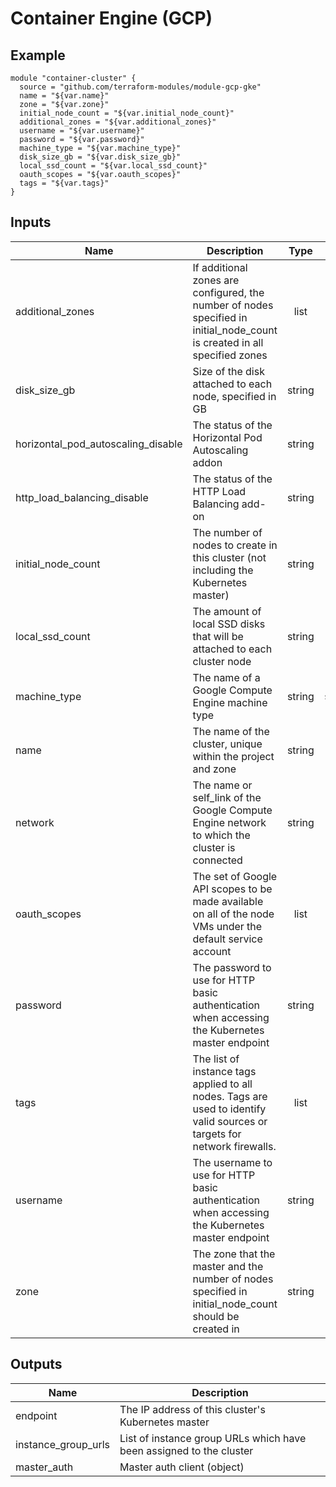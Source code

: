 # Container Engine (GCP)

## Example

```
module "container-cluster" {
  source = "github.com/terraform-modules/module-gcp-gke"
  name = "${var.name}"
  zone = "${var.zone}"
  initial_node_count = "${var.initial_node_count}"
  additional_zones = "${var.additional_zones}"
  username = "${var.username}"
  password = "${var.password}"
  machine_type = "${var.machine_type}"
  disk_size_gb = "${var.disk_size_gb}"
  local_ssd_count = "${var.local_ssd_count}"
  oauth_scopes = "${var.oauth_scopes}"
  tags = "${var.tags}"
}
```

## Inputs

| Name | Description | Type | Default | Required |
|------|-------------|:----:|:-----:|:-----:|
| additional_zones | If additional zones are configured, the number of nodes specified in initial_node_count is created in all specified zones | list | `<list>` | no |
| disk_size_gb | Size of the disk attached to each node, specified in GB | string | `100` | no |
| horizontal_pod_autoscaling_disable | The status of the Horizontal Pod Autoscaling addon | string | `true` | no |
| http_load_balancing_disable | The status of the HTTP Load Balancing add-on | string | `false` | no |
| initial_node_count | The number of nodes to create in this cluster (not including the Kubernetes master) | string | `2` | no |
| local_ssd_count | The amount of local SSD disks that will be attached to each cluster node | string | `0` | no |
| machine_type | The name of a Google Compute Engine machine type | string | `n1-standard-1` | no |
| name | The name of the cluster, unique within the project and zone | string | - | yes |
| network | The name or self_link of the Google Compute Engine network to which the cluster is connected | string | `` | no |
| oauth_scopes | The set of Google API scopes to be made available on all of the node VMs under the default service account | list | `<list>` | no |
| password | The password to use for HTTP basic authentication when accessing the Kubernetes master endpoint | string | - | yes |
| tags | The list of instance tags applied to all nodes. Tags are used to identify valid sources or targets for network firewalls. | list | `<list>` | no |
| username | The username to use for HTTP basic authentication when accessing the Kubernetes master endpoint | string | - | yes |
| zone | The zone that the master and the number of nodes specified in initial_node_count should be created in | string | - | yes |

## Outputs

| Name | Description |
|------|-------------|
| endpoint | The IP address of this cluster's Kubernetes master |
| instance_group_urls | List of instance group URLs which have been assigned to the cluster |
| master_auth | Master auth client (object) |